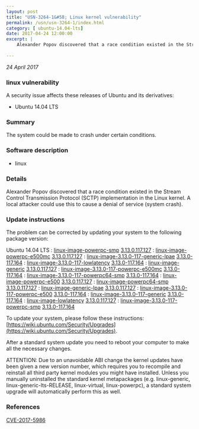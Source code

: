 ```yaml
---
layout: post
title: "USN-3264-1&#58; Linux kernel vulnerability"
permalink: /usn/usn-3264-1/index.html
category: [ ubuntu-14.04-lts]
date: 2017-04-24 12:00:00
excerpt: |
    Alexander Popov discovered that a race condition existed in the Stream Control Transmission Protocol (SCTP) implementation in the Linux kernel. A local attacker could use this to cause a denial of service (system crash). 
    
--- 
```

 
 

*24 April 2017*

### linux vulnerability

A security issue affects these releases of Ubuntu and its derivatives:

* Ubuntu 14.04 LTS

### Summary

The system could be made to crash under certain conditions. 

### Software description

* linux 

### Details

Alexander Popov discovered that a race condition existed in the Stream Control Transmission Protocol (SCTP) implementation in the Linux kernel. A local attacker could use this to cause a denial of service (system crash). 

### Update instructions

The problem can be corrected by updating your system to the following package version:

Ubuntu 14.04 LTS
 : [linux-image-powerpc-smp](https://launchpad.net/ubuntu/+source/linux) <span> [3.13.0.117.127](https://launchpad.net/ubuntu/+source/linux/3.13.0-117.164) </span> 
 : [linux-image-powerpc-e500mc](https://launchpad.net/ubuntu/+source/linux) <span> [3.13.0.117.127](https://launchpad.net/ubuntu/+source/linux/3.13.0-117.164) </span> 
 : [linux-image-3.13.0-117-generic-lpae](https://launchpad.net/ubuntu/+source/linux) <span> [3.13.0-117.164](https://launchpad.net/ubuntu/+source/linux/3.13.0-117.164) </span> 
 : [linux-image-3.13.0-117-lowlatency](https://launchpad.net/ubuntu/+source/linux) <span> [3.13.0-117.164](https://launchpad.net/ubuntu/+source/linux/3.13.0-117.164) </span> 
 : [linux-image-generic](https://launchpad.net/ubuntu/+source/linux) <span> [3.13.0.117.127](https://launchpad.net/ubuntu/+source/linux/3.13.0-117.164) </span> 
 : [linux-image-3.13.0-117-powerpc-e500mc](https://launchpad.net/ubuntu/+source/linux) <span> [3.13.0-117.164](https://launchpad.net/ubuntu/+source/linux/3.13.0-117.164) </span> 
 : [linux-image-3.13.0-117-powerpc64-smp](https://launchpad.net/ubuntu/+source/linux) <span> [3.13.0-117.164](https://launchpad.net/ubuntu/+source/linux/3.13.0-117.164) </span> 
 : [linux-image-powerpc-e500](https://launchpad.net/ubuntu/+source/linux) <span> [3.13.0.117.127](https://launchpad.net/ubuntu/+source/linux/3.13.0-117.164) </span> 
 : [linux-image-powerpc64-smp](https://launchpad.net/ubuntu/+source/linux) <span> [3.13.0.117.127](https://launchpad.net/ubuntu/+source/linux/3.13.0-117.164) </span> 
 : [linux-image-generic-lpae](https://launchpad.net/ubuntu/+source/linux) <span> [3.13.0.117.127](https://launchpad.net/ubuntu/+source/linux/3.13.0-117.164) </span> 
 : [linux-image-3.13.0-117-powerpc-e500](https://launchpad.net/ubuntu/+source/linux) <span> [3.13.0-117.164](https://launchpad.net/ubuntu/+source/linux/3.13.0-117.164) </span> 
 : [linux-image-3.13.0-117-generic](https://launchpad.net/ubuntu/+source/linux) <span> [3.13.0-117.164](https://launchpad.net/ubuntu/+source/linux/3.13.0-117.164) </span> 
 : [linux-image-lowlatency](https://launchpad.net/ubuntu/+source/linux) <span> [3.13.0.117.127](https://launchpad.net/ubuntu/+source/linux/3.13.0-117.164) </span> 
 : [linux-image-3.13.0-117-powerpc-smp](https://launchpad.net/ubuntu/+source/linux) <span> [3.13.0-117.164](https://launchpad.net/ubuntu/+source/linux/3.13.0-117.164) </span> 

To update your system, please follow these instructions: [https://wiki.ubuntu.com/Security/Upgrades](https://wiki.ubuntu.com/Security/Upgrades).

After a standard system update you need to reboot your computer to make all the necessary changes.

ATTENTION: Due to an unavoidable ABI change the kernel updates have been given a new version number, which requires you to recompile and reinstall all third party kernel modules you might have installed. Unless you manually uninstalled the standard kernel metapackages (e.g. linux-generic, linux-generic-lts-RELEASE, linux-virtual, linux-powerpc), a standard system upgrade will automatically perform this as well. 

### References

 
 [CVE-2017-5986](http://people.ubuntu.com/~ubuntu-security/cve/CVE-2017-5986)
 

